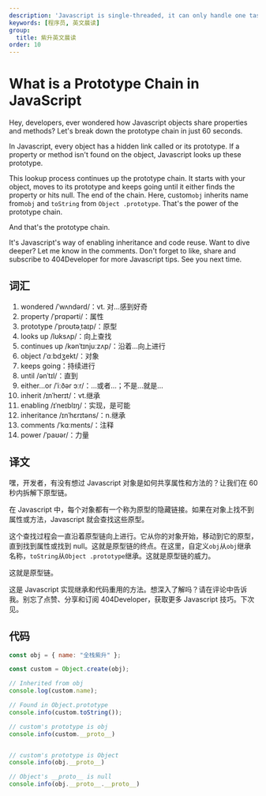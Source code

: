 ```yaml
---
description: 'Javascript is single-threaded, it can only handle one task at a time. We can use web APis to interact with the features leveraged by the browser, and some of these APIS allow us to initiate async tasks in the background'
keywords: [程序员, 英文晨读]
group:
  title: 紫升英文晨读
order: 10
---
```


# What is a Prototype Chain in JavaScript

Hey, developers, ever wondered how Javascript objects share properties and methods? Let's break down the prototype chain in just 60 seconds.

In Javascript, every object has a hidden link called or its prototype. If a property or method isn't found on the object, Javascript looks up these prototype.

This lookup process continues up the prototype chain. It starts with your object, moves to its prototype and keeps going until it either finds the property or hits null. The end of the chain. Here, custom`obj` inherits name from`obj` and `toString` from `Object .prototype`. That's the power of the prototype chain.

And that's the prototype chain.

It's Javascript's way of enabling inheritance and code reuse. Want to dive deeper? Let me know in the comments. Don't forget to like, share and subscribe to 404Developer for more Javascript tips. See you next time.

## 词汇

1. wondered /ˈwʌndərd/：vt. 对…感到好奇
2. property /ˈprɑpərti/：属性
3. prototype /ˈproʊtəˌtaɪp/：原型
4. looks up /lʊksʌp/：向上查找
5. continues up /kənˈtɪnjuːzʌp/：沿着...向上进行
6. object /ˈɑːbdʒekt/：对象
7. keeps going：持续进行
8. until /ənˈtɪl/：直到
9. either...or /ˈiːðər ɔːr/：...或者...；不是...就是...
10. inherit /ɪnˈherɪt/：vt.继承
11. enabling /ɪˈneɪblɪŋ/：实现，是可能
12. inheritance /ɪnˈhɛrɪtəns/：n.继承
13. comments /ˈkɑːments/：注释
14. power /ˈpaʊər/：力量

## 译文

嘿，开发者，有没有想过 Javascript 对象是如何共享属性和方法的？让我们在 60 秒内拆解下原型链。

在 Javascript 中，每个对象都有一个称为原型的隐藏链接。如果在对象上找不到属性或方法，Javascript 就会查找这些原型。

这个查找过程会一直沿着原型链向上进行。它从你的对象开始，移动到它的原型，直到找到属性或找到 null。这就是原型链的终点。在这里，自定义`obj`从`obj`继承名称，`toString`从`Object .prototype`继承。这就是原型链的威力。

这就是原型链。

这是 Javascript 实现继承和代码重用的方法。想深入了解吗？请在评论中告诉我。别忘了点赞、分享和订阅 404Developer，获取更多 Javascript 技巧。下次见。

## 代码

```js
const obj = { name: "全栈紫升" };

const custom = Object.create(obj);

// Inherited from obj
console.log(custom.name);

// Found in Object.prototype
console.info(custom.toString());

// custom's prototype is obj
console.info(custom.__proto__)


// custom's prototype is Object
console.info(obj.__proto__)

// Object's __proto__ is null
console.info(obj.__proto__.__proto__)
```
